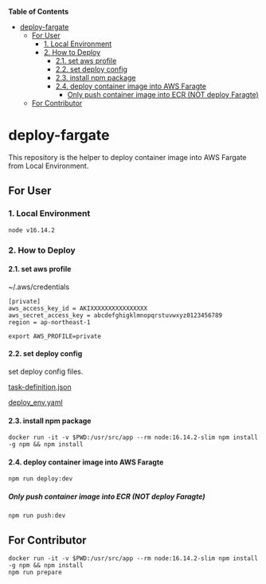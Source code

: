 <!-- START doctoc generated TOC please keep comment here to allow auto update -->
<!-- DON'T EDIT THIS SECTION, INSTEAD RE-RUN doctoc TO UPDATE -->

**Table of Contents**

- [deploy-fargate](#deploy-fargate)
  - [For User](#for-user)
    - [1. Local Environment](#1-local-environment)
    - [2. How to Deploy](#2-how-to-deploy)
      - [2.1. set aws profile](#21-set-aws-profile)
      - [2.2. set deploy config](#22-set-deploy-config)
      - [2.3. install npm package](#23-install-npm-package)
      - [2.4. deploy container image into AWS Faragte](#24-deploy-container-image-into-aws-faragte)
        - [Only push container image into ECR (NOT deploy Faragte)](#only-push-container-image-into-ecr-not-deploy-faragte)
  - [For Contributor](#for-contributor)

<!-- END doctoc generated TOC please keep comment here to allow auto update -->

# deploy-fargate

This repository is the helper to deploy container image into AWS Fargate from Local Environment.

## For User

### 1. Local Environment

```
node v16.14.2
```

### 2. How to Deploy

#### 2.1. set aws profile

~/.aws/credentials

```
[private]
aws_access_key_id = AKIXXXXXXXXXXXXXXXX
aws_secret_access_key = abcdefghigklmnopqrstuvwxyz0123456789
region = ap-northeast-1
```

```
export AWS_PROFILE=private
```

#### 2.2. set deploy config

set deploy config files.

[task-definition.json](./example/task-definition.json)

[deploy_env.yaml](./example/deploy_env.yaml)

#### 2.3. install npm package

```
docker run -it -v $PWD:/usr/src/app --rm node:16.14.2-slim npm install -g npm && npm install
```

#### 2.4. deploy container image into AWS Faragte

```
npm run deploy:dev
```

##### Only push container image into ECR (NOT deploy Faragte)

```
npm run push:dev
```

## For Contributor

```
docker run -it -v $PWD:/usr/src/app --rm node:16.14.2-slim npm install -g npm && npm install
npm run prepare
```
